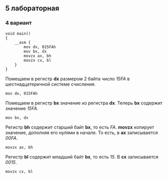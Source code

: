 ## 5 лабораторная

### 4 вариант
```
void main()
{
    __asm {
        mov dx, 015FAh
        mov bx, dx
        movzx ax, bh
        movzx cx, bl
    }
}
```


Помещаем в регистр **dx** размером 2 байта число _15FA_ в шестнадцатеричной системе счисления.
```
mov dx, 015FAh
```

Помещаем в регистр **bx** значение из регистра **dx**.
Теперь **bx** содержит значение _15FA_.

```
mov bx, dx
```

Регистр **bh** содержит старший байт **bx**, то есть _FA_.
**movzx** копирует значение, дополняя его нулями в начале.
То есть, в **ax** записывается _00FA_.
```
movzx ax, bh
```

Регистр **bl** содержит младший байт **bx**, то есть _15_.
В **cx** записывается _0015_.
```
movzx cx, bl
```
